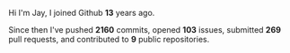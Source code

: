 Hi I'm Jay, I joined Github **13** years ago.

Since then I've pushed **2160** commits, opened **103** issues, submitted **269** pull requests, and contributed to **9** public repositories.
